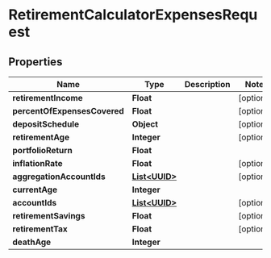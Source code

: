 
# RetirementCalculatorExpensesRequest

## Properties
Name | Type | Description | Notes
------------ | ------------- | ------------- | -------------
**retirementIncome** | **Float** |  |  [optional]
**percentOfExpensesCovered** | **Float** |  |  [optional]
**depositSchedule** | **Object** |  |  [optional]
**retirementAge** | **Integer** |  |  [optional]
**portfolioReturn** | **Float** |  | 
**inflationRate** | **Float** |  |  [optional]
**aggregationAccountIds** | [**List&lt;UUID&gt;**](UUID.md) |  |  [optional]
**currentAge** | **Integer** |  | 
**accountIds** | [**List&lt;UUID&gt;**](UUID.md) |  |  [optional]
**retirementSavings** | **Float** |  |  [optional]
**retirementTax** | **Float** |  |  [optional]
**deathAge** | **Integer** |  | 



